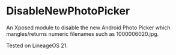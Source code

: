 # DisableNewPhotoPicker

An Xposed module to disable the new Android Photo Picker which mangles/returns numeric filenames such as 1000006020.jpg.

Tested on LineageOS 21.
